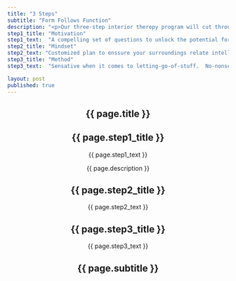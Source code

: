 ```yaml
---
title: "3 Steps"
subtitle: "Form Follows Function"
description: "<p>Our three-step interior therepy program will cut through the clutter.</p><p>A new harmonious environment will leave you free to do more of what's important to you.</p><p>With less.</p>"
step1_title: "Motivation"
step1_text:  "A compelling set of questions to unlock the potential for your living / workspace"
step2_title: "Mindset"
step2_text: "Customized plan to enssure your surroundings relate intelligently to who you are"
step3_title: "Method"
step3_text:  "Sensative when it comes to letting-go-of-stuff.  No-nonsense getting you organized"

layout: post
published: true
---
```


<!-- Intro Header -->
<header id="header" class="intro container-fluid">
	<div class="intro-body">
				<div class="row">
					<div class="col-md-2 col-md-offset-10 title"><h2>{{ page.title }}</h2></div>
					<div class="col-md-2 col-md-offset-7 step1"><i></i><div><h2>{{ page.step1_title }}</h2><p>{{ page.step1_text }}</p></div></div>
					<div class="col-md-3 col-md-offset-1 description"><span class="" style="text-align:left;">{{ page.description  }}</span></div>
					<div class="col-md-3 col-md-offset-2 step2"><i></i><div><h2>{{ page.step2_title }}</h2><p>{{ page.step2_text }}</p></div></div>
					<div class="col-md-3 col-md-offset-1 step3"><i></i><div><h2>{{ page.step3_title }}</h2><p>{{ page.step3_text }}</p></div></div>
					<div class="col-md-2 col-md-offset-1 subtitle"><h2>{{ page.subtitle }}</h2></div>
					<a href="#testamonials" class="btn btn-circle page-scroll">
						<i class="fa fa-angle-double-down animated"></i></a>
				</div>
	</div>
</header>

<!--a href="#about" class="btn btn-circle page-scroll"-->
